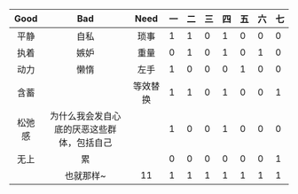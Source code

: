 | Good | Bad  |  Need  |  一  | 二   | 三   | 四   | 五   | 六   | 七   |
| :--: | :--: | :----: | ---- | ---- | ---- | ---- | ---- | ---- | ---- |
| 平静 |    自私 |琐事  |   1  |   1  |   0  |   1  |    0 |0     |  0   |
| 执着 | 嫉妒 |   重量  |    0 |     1|   0  |    1 |  0   |   1  |   0  |
|  动力 | 懒惰 | 左手   |    1 |    0 |  0   |   0  |  1   |    0 | 0 |
|  含蓄 |    |  等效替换| 1 | 1 | 0 |1|0|0|1|
|松弛感   | 为什么我会发自心底的厌恶这些群体，包括自己 |        | 1 | 0 | 0 |1|0|0|0|
| 无上 | 累 |        | 0 | 0 | 0 |0|0|0|1|
|      | 也就那样~ | 11 | 1 | 1 | 1 |1|1|1|1|

